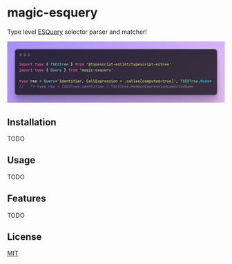 # magic-esquery

Type level [ESQuery](https://github.com/estools/esquery) selector parser and matcher!

<img src="https://raw.githubusercontent.com/auvred/magic-esquery/main/docs/magic-esquery.png" alt="magic-esquery">

## Installation

TODO

## Usage

TODO

## Features

TODO

## License

[MIT](./LICENSE)
